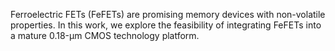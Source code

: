 Ferroelectric FETs (FeFETs) are promising memory devices with non-volatile properties. In this work, we explore the feasibility of integrating FeFETs into a mature 0.18-µm CMOS technology platform.
